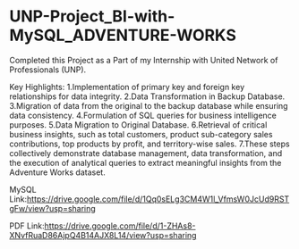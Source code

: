# UNP-Project_BI-with-MySQL_ADVENTURE-WORKS

Completed this Project as a Part of my Internship with United Network of Professionals (UNP).

Key Highlights:
1.Implementation of primary key and foreign key relationships for data integrity.
2.Data Transformation in Backup Database.
3.Migration of data from the original to the backup database while ensuring data consistency.
4.Formulation of SQL queries for business intelligence purposes.
5.Data Migration to Original Database.
6.Retrieval of critical business insights, such as total customers, product sub-category sales contributions, 
  top products by profit, and territory-wise sales.
7.These steps collectively demonstrate database management, data transformation, 
  and the execution of analytical queries to extract meaningful insights from the Adventure Works dataset.

MySQL Link:https://drive.google.com/file/d/1Qq0sELg3CM4W1l_VfmsW0JcUd9RSTgFw/view?usp=sharing

PDF Link:https://drive.google.com/file/d/1-ZHAs8-XNvfRuaD86AjpQ4B14AJX8L14/view?usp=sharing
